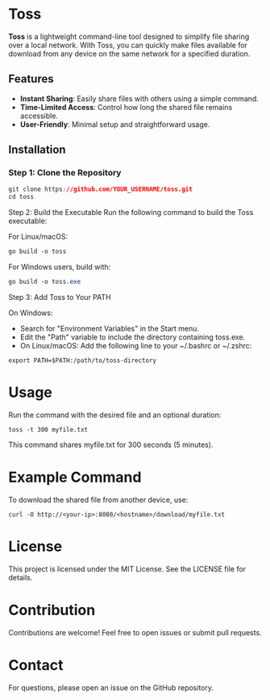 # Toss

**Toss** is a lightweight command-line tool designed to simplify file sharing over a local network. With Toss, you can quickly make files available for download from any device on the same network for a specified duration.

## Features

- **Instant Sharing**: Easily share files with others using a simple command.
- **Time-Limited Access**: Control how long the shared file remains accessible.
- **User-Friendly**: Minimal setup and straightforward usage.

## Installation

### Step 1: Clone the Repository

```css
git clone https://github.com/YOUR_USERNAME/toss.git
cd toss
```

Step 2: Build the Executable
Run the following command to build the Toss executable:

For Linux/macOS:

```css
go build -o toss
```
For Windows users, build with:
```css
go build -o toss.exe
```

Step 3: Add Toss to Your PATH

On Windows:

- Search for "Environment Variables" in the Start menu.
- Edit the "Path" variable to include the directory containing toss.exe.
- On Linux/macOS: Add the following line to your ~/.bashrc or ~/.zshrc:

```
export PATH=$PATH:/path/to/toss-directory
```
# Usage
Run the command with the desired file and an optional duration:


```
toss -t 300 myfile.txt
```
This command shares myfile.txt for 300 seconds (5 minutes).

# Example Command
To download the shared file from another device, use:
```
curl -O http://<your-ip>:8080/<hostname>/download/myfile.txt
```

# License
This project is licensed under the MIT License. See the LICENSE file for details.

# Contribution
Contributions are welcome! Feel free to open issues or submit pull requests.

# Contact
For questions, please open an issue on the GitHub repository.
